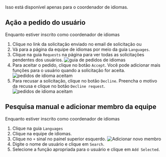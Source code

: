 Isso está disponível apenas para o coordenador de idiomas.

## Ação a pedido do usuário
Enquanto estiver inscrito como coordenador de idiomas

1. Clique no link da solicitação enviado no email de solicitação ou
1. Vá para a página da equipe de idiomas por meio da guia `Languages`.
1. Clique na guia `Requests` na página para ver todas as solicitações pendentes dos usuários.
![guia de pedidos de idiomas](http://docs.zanata.org/en/release/images/language-request-tab.png)
1. Para aceitar o pedido, clique no botão `Accept`. Você pode adicionar mais funções para o usuário quando a solicitação for aceita.
![pedidos de idioma aceitam](http://docs.zanata.org/en/release/images/language-request-accept.png)
1. Para recusar a solicitação, clique no botão `Decline`. Preencha o motivo da recusa e clique no botão `Decline request`.
![pedidos de idioma aceitam](http://docs.zanata.org/en/release/images/language-request-decline.png)
## Pesquisa manual e adicionar membro da equipe
Enquanto estiver inscrito como coordenador de idiomas

1. Clique na guia `Languages`
1. Clique na equipe de idiomas.
1. Clique no `+` sinal no painel superior esquerdo.
![Adicionar novo membro](http://docs.zanata.org/en/release/images/language-add-member.png)
1. Digite o nome de usuário e clique em `Search`.
1. Selecione a função apropriada para o usuário e clique em `Add Selected`.
